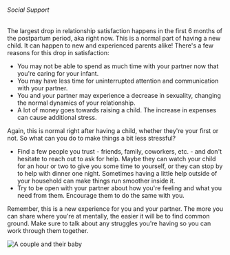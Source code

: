###### Social Support

The largest drop in relationship satisfaction happens in the first 6 months of the postpartum period, aka right now. This is a normal part of having a new child. It can happen to new and experienced parents alike! There's a few reasons for this drop in satisfaction:

* You may not be able to spend as much time with your partner now that you're caring for your infant.
* You may have less time for uninterrupted attention and communication with your partner.
* You and your partner may experience a decrease in sexuality, changing the normal dynamics of your relationship.
* A lot of money goes towards raising a child. The increase in expenses can cause additional stress.

Again, this is normal right after having a child, whether they're your first or not. So what can you do to make things a bit less stressful?

* Find a few people you trust - friends, family, coworkers, etc. - and don't hesitate to reach out to ask for help. Maybe they can watch your child for an hour or two to give you some time to yourself, or they can stop by to help with dinner one night. Sometimes having a little help outside of your household can make things run smoother inside it.
* Try to be open with your partner about how you're feeling and what you need from them. Encourage them to do the same with you.

Remember, this is a new experience for you and your partner. The more you can share where you're at mentally, the easier it will be to find common ground. Make sure to talk about any struggles you're having so you can work through them together.

![A couple and their baby](/images/couple_and_baby/family_stand.jpg)
